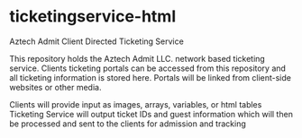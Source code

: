 # ticketingservice-html
Aztech Admit Client Directed Ticketing Service

This repository holds the Aztech Admit LLC. network based ticketing service. 
Clients ticketing portals can be accessed from this repository and all ticketing information is stored here.
Portals will be linked from client-side websites or other media.

Clients will provide input as images, arrays, variables, or html tables
Ticketing Service will output ticket IDs and guest information which will then be processed and sent to the clients for admission and tracking
